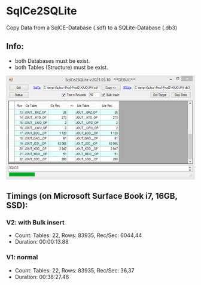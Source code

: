 # SqlCe2SQLite

Copy Data from a SqlCE-Database (.sdf) to a SQLite-Database (.db3)

## Info:
* both Databases must be exist.
* both Tables (Structure) must be exist.

![](./img/Bild_20210311_120741_001.png)

## Timings (on Microsoft Surface Book i7, 16GB, SSD):
### V2: with Bulk insert
* Count: Tables: 22, Rows: 83935, Rec/Sec: 6044,44
* Duration: 00:00:13.88

### V1: normal
* Count: Tables: 22, Rows: 83935, Rec/Sec: 36,37
* Duration: 00:38:27.48
